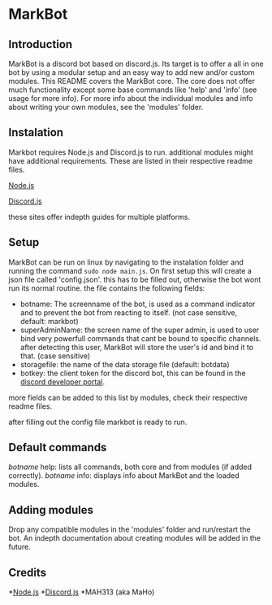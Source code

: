 # MarkBot

## Introduction

MarkBot is a discord bot based on discord.js. Its target is to offer a all in one bot by using a modular setup and an easy way to add new and/or custom modules.
This README covers the MarkBot core. The core does not offer much functionality except some base commands like 'help' and 'info' (see usage for more info). For more info about the individual modules and info about writing your own modules, see the 'modules' folder.

## Instalation

Markbot requires Node.js and Discord.js to run. additional modules might have additional requirements. These are listed in their respective readme files.

[Node.js](https://nodejs.org/)

[Discord.js](https://discord.js.org/)

these sites offer indepth guides for multiple platforms.

## Setup

MarkBot can be run on linux by navigating to the instalation folder and running the command `sudo node main.js`. On first setup this will create a json file called 'config.json'. this has to be filled out, otherwise the bot wont run its normal routine. the file contains the following fields:

* botname: The screenname of the bot, is used as a command indicator and to prevent the bot from reacting to itself. (not case sensitive, default: markbot)
* superAdminName: the screen name of the super admin, is used to user bind very powerfull commands that cant be bound to specific channels. after detecting this user, MarkBot will store the user's id and bind it to that. (case sensitive)
* storagefile: the name of the data storage file (default: botdata)
* botkey: the client token for the discord bot, this can be found in the [discord developer portal](https://discordapp.com/developers/).

more fields can be added to this list by modules, check their respective readme files.

after filling out the config file markbot is ready to run.

## Default commands

*botname* help: lists all commands, both core and from modules (if added correctly).
*botname* info: displays info about MarkBot and the loaded modules.

## Adding modules

Drop any compatible modules in the 'modules' folder and run/restart the bot. An indepth documentation about creating modules will be added in the future.

## Credits

*[Node.js](https://nodejs.org/)
*[Discord.js](https://discord.js.org/)
*MAH313 (aka MaHo)